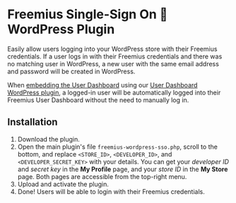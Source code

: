 # Freemius Single-Sign On 🔐 WordPress Plugin

Easily allow users logging into your WordPress store with their Freemius credentials. If a user logs in with their Freemius credentials and there was no matching user in WordPress, a new user with the same email address and password will be created in WordPress.

When [embedding the User Dashboard](https://freemius.com/help/documentation/users-account-management/users-dashboard/) using our [User Dashboard WordPress plugin](https://github.com/Freemius/freemius-users-dashboard), a logged-in user will be automatically logged into their Freemius User Dashboard without the need to manually log in.

## Installation

1. Download the plugin.
2. Open the main plugin's file `freemius-wordpress-sso.php`, scroll to the bottom, and replace `<STORE_ID>`, `<DEVELOPER_ID>`, and `<DEVELOPER_SECRET_KEY>` with your details. You can get your _developer ID_ and _secret key_ in the **My Profile** page, and your _store ID_ in the **My Store** page. Both pages are accessible from the top-right menu.
3. Upload and activate the plugin.
4. Done! Users will be able to login with their Freemius credentials.
